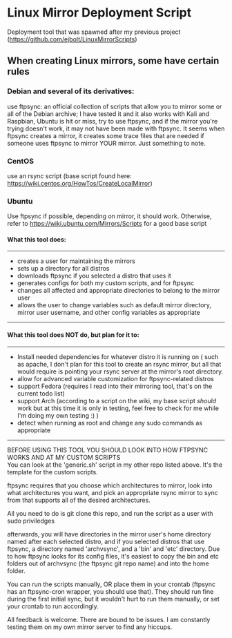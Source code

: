 # Linux Mirror Deployment Script

Deployment tool that was spawned after my previous project (https://github.com/ejbolt/LinuxMirrorScripts)

## When creating Linux mirrors, some have certain rules
### Debian and several of its derivatives:
  use ftpsync: an official collection of scripts that allow you to mirror some or all of the Debian archive;
    I have tested it and it also works with Kali and Raspbian, Ubuntu is hit or miss, try to use ftpsync, and if the mirror you're         trying doesn't work, it may not have been made with ftpsync.  It seems when ftpsync creates a mirror, it creates some trace files that   are needed if someone uses ftpsync to mirror YOUR mirror.  Just something to note.
    
### CentOS
  use an rsync script (base script found here: https://wiki.centos.org/HowTos/CreateLocalMirror)

### Ubuntu
  Use ftpsync if possible, depending on mirror, it should work.  Otherwise, refer to https://wiki.ubuntu.com/Mirrors/Scripts for a good base script

#### What this tool does:
---
- creates a user for maintaining the mirrors
- sets up a directory for all distros
- downloads ftpsync if you selected a distro that uses it
- generates configs for both my custom scripts, and for ftpsync
- changes all affected and appropriate directories to belong to the mirror user
- allows the user to change variables such as default mirror directory, mirror user username, and other config variables as appropriate
--- 
#### What this tool does NOT do, but plan for it to:
---
- Install needed dependencies for whatever distro it is running on ( such as apache, I don't plan for
  this tool to create an rsync mirror, but all that would require is pointing your rsync server at the
  mirror's root directory.
- allow for advanced variable customization for ftpsync-related distros
- support Fedora (requires I read into their mirroring tool, that's on the current todo list)
- support Arch (according to a script on the wiki, my base script _should_ work but at this time it is only in testing, feel free to check for me while I'm doing my own testing :) )
- detect when running as root and change any sudo commands as appropriate
---
BEFORE USING THIS TOOL YOU SHOULD LOOK INTO HOW FTPSYNC WORKS AND AT MY CUSTOM SCRIPTS  
You can look at the 'generic.sh' script in my other repo listed above.  It's the template for the custom scripts.

ftpsync requires that you choose which architectures to mirror, look into what architectures you want, and pick an appropriate rsync mirror to sync from that supports all of the desired architectures.

All you need to do is git clone this repo, and run the script as a user with sudo priviledges

afterwards, you will have directories in the mirror user's home directory named after each selected distro, and if you selected distros that use ftpsync, a directory named 'archvsync', and a 'bin' and 'etc' directory.  Due to how ftpsync looks for its config files, it's easiest to copy the bin and etc folders out of archvsync (the ftpsync git repo name) and into the home folder.

You can run the scripts manually, OR place them in your crontab (ftpsync has an ftpsync-cron wrapper, you should use that).  They should run fine during the first initial sync, but it wouldn't hurt to run them manually, or set your crontab to run accordingly.

All feedback is welcome.  There are bound to be issues.  I am constantly testing them on my own mirror server to find any hiccups.
